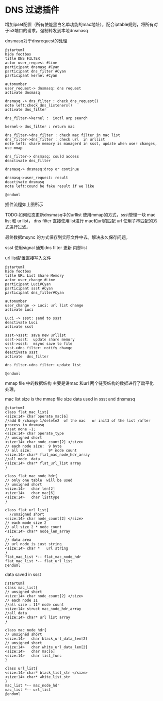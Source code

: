
# DNS 过滤插件

增加ipset配置（所有使能黑白名单功能的mac地址），配合iptable规则，将所有对于53端口的请求，强制转发到本地dnsmasq

dnsmasq对于dnsrequest的处理

```puml
@startuml
hide footbox
title DNS FILTER
actor user_request #Lime
participant dnsmasq #Cyan
participant dns_filter #Cyan
participant kernel #Cyan

autonumber
user_request-> dnsmasq: dns request
activate dnsmasq

dnsmasq -> dns_filter : check_dns_request()
note left:check_dns_listeners()
activate dns_filter

dns_filter->kernel :  ioctl arp search

kernel-> dns_filter : return mac

dns_filter->dns_filter : check mac filter in mac list
dns_filter->dns_filter : check url  in urllist
note left: share memory is managerd in ssst, update when user changes, use mmap

dns_filter-> dnsmasq: could access
deactivate dns_filter

dnsmasq-> dnsmasq:drop or continue

dnsmasq->user_request: result
deactivate dnsmasq
note left:cound be fake result if we like

@enduml
```

插件流程如上图所示

TODO:如何动态更新dnsmasq中的urllist
使用mmap的方式，ssst管理一块 mac list 和 urllist， dns filter 直接使用list进行 mac和url的匹配
url 使用子串匹配的方式进行过滤。

最终数据msync 的方式保存到实际文件中去。解决永久保存问题。

ssst 使用signal 通知dns filter 更新 内部list

url list配置直接写入文件
```puml
@startuml
hide footbox
title URL List Share Memory
actor user_change #Lime
participant Luci#Cyan
participant ssst #Cyan
participant dns_filter#Cyan

autonumber
user_change -> Luci: url list change
activate Luci

Luci -> ssst: send to ssst
deactivate Luci
activate ssst

ssst->ssst: save new urllist
ssst->ssst:  update share memory
ssst->ssst:  msync save to file
ssst->dns_filter: notify change
deactivate ssst
activate  dns_filter

dns_filter->dns_filter: update list

@enduml
```
mmap file 中的数据结构
主要是讲mac 和url 两个链表结构的数据进行了扁平化处理。

mac list size is the mmap file size
data used in ssst and dnsmasq
```puml
@startuml
class flat_mac_list{
<size:14> char operate_mac[6]
//add 0 /change 1/delete2  of the mac   or init3 of the list /after process in dnsmasq
//set none -1;
<size:14> char operate_type
// unsigned short
<size:14> char node_count[2] </size>
// each node size:  9 byte
// all size:        9* node count
<size:14> char* flat_mac_node_hdr_array
//all node  data
<size:14> char* flat_url_list array
}

class flat_mac_node_hdr{
// only one table  will be used
// unsigned short
<size:14>   char len[2]
<size:14>   char mac[6]
<size:14>   char listtype
}

class flat_url_list{
  //unsigned short
<size:14> char node_count[2] </size>
// each mode size 2
// all size 2 * node_count
<size:14> char* node_len_array
  ..
// data area
// url node is just string
<size:14> char *   url string
}
flat_mac_list *-- flat_mac_node_hdr
flat_mac_list *-- flat_url_list
@enduml
```
data saved in ssst
```puml
@startuml
class mac_list{
// unsigned short
<size:14> char node_count[2] </size>
// each node 11  
//all size : 11* node count
<size:14> struct mac_node_hdr_array
//all data
<size:14> char* url list array
}

class mac_node_hdr{
// unsigned short
<size:14>   char black_url_data_len[2]
// unsigned short
<size:14>   char white_url_data_len[2]
<size:14>   char mac[6]
<size:14>   char list_func
}

class url_list{
<size:14> char* black_list_str </size>
<size:14> char* white_list_str
}
mac_list *-- mac_node_hdr
mac_list *-- url_list
@enduml
```
